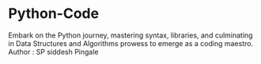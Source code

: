 # Python-Code
 Embark on the Python journey, mastering syntax, libraries, and culminating in Data Structures and Algorithms prowess to emerge as a coding maestro.
 <br>
 Author : SP
 siddesh Pingale
